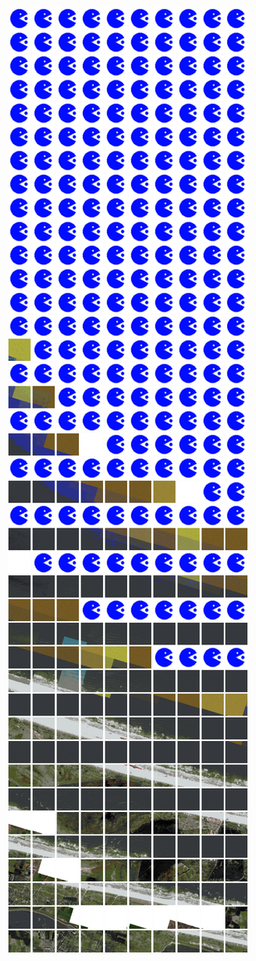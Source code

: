 <html>
<div>
<img src="https://github.com/HakkaTjakka/NL_TILE_MAP/blob/main/source.png" height="44" width="44">
<img src="https://github.com/HakkaTjakka/NL_TILE_MAP/blob/main/source.png" height="44" width="44">
<img src="https://github.com/HakkaTjakka/NL_TILE_MAP/blob/main/source.png" height="44" width="44">
<img src="https://github.com/HakkaTjakka/NL_TILE_MAP/blob/main/source.png" height="44" width="44">
<img src="https://github.com/HakkaTjakka/NL_TILE_MAP/blob/main/source.png" height="44" width="44">
<img src="https://github.com/HakkaTjakka/NL_TILE_MAP/blob/main/source.png" height="44" width="44">
<img src="https://github.com/HakkaTjakka/NL_TILE_MAP/blob/main/source.png" height="44" width="44">
<img src="https://github.com/HakkaTjakka/NL_TILE_MAP/blob/main/source.png" height="44" width="44">
<img src="https://github.com/HakkaTjakka/NL_TILE_MAP/blob/main/source.png" height="44" width="44">
<img src="https://github.com/HakkaTjakka/NL_TILE_MAP/blob/main/source.png" height="44" width="44">
<img src="https://github.com/HakkaTjakka/NL_TILE_MAP/blob/main/source.png" height="44" width="44">
<img src="https://github.com/HakkaTjakka/NL_TILE_MAP/blob/main/source.png" height="44" width="44">
<img src="https://github.com/HakkaTjakka/NL_TILE_MAP/blob/main/source.png" height="44" width="44">
<img src="https://github.com/HakkaTjakka/NL_TILE_MAP/blob/main/source.png" height="44" width="44">
<img src="https://github.com/HakkaTjakka/NL_TILE_MAP/blob/main/source.png" height="44" width="44">
<img src="https://github.com/HakkaTjakka/NL_TILE_MAP/blob/main/source.png" height="44" width="44">
<img src="https://github.com/HakkaTjakka/NL_TILE_MAP/blob/main/source.png" height="44" width="44">
<img src="https://github.com/HakkaTjakka/NL_TILE_MAP/blob/main/source.png" height="44" width="44">
<img src="https://github.com/HakkaTjakka/NL_TILE_MAP/blob/main/source.png" height="44" width="44">
<img src="https://github.com/HakkaTjakka/NL_TILE_MAP/blob/main/source.png" height="44" width="44">
<br>
<img src="https://github.com/HakkaTjakka/NL_TILE_MAP/blob/main/source.png" height="44" width="44">
<img src="https://github.com/HakkaTjakka/NL_TILE_MAP/blob/main/source.png" height="44" width="44">
<img src="https://github.com/HakkaTjakka/NL_TILE_MAP/blob/main/source.png" height="44" width="44">
<img src="https://github.com/HakkaTjakka/NL_TILE_MAP/blob/main/source.png" height="44" width="44">
<img src="https://github.com/HakkaTjakka/NL_TILE_MAP/blob/main/source.png" height="44" width="44">
<img src="https://github.com/HakkaTjakka/NL_TILE_MAP/blob/main/source.png" height="44" width="44">
<img src="https://github.com/HakkaTjakka/NL_TILE_MAP/blob/main/source.png" height="44" width="44">
<img src="https://github.com/HakkaTjakka/NL_TILE_MAP/blob/main/source.png" height="44" width="44">
<img src="https://github.com/HakkaTjakka/NL_TILE_MAP/blob/main/source.png" height="44" width="44">
<img src="https://github.com/HakkaTjakka/NL_TILE_MAP/blob/main/source.png" height="44" width="44">
<img src="https://github.com/HakkaTjakka/NL_TILE_MAP/blob/main/source.png" height="44" width="44">
<img src="https://github.com/HakkaTjakka/NL_TILE_MAP/blob/main/source.png" height="44" width="44">
<img src="https://github.com/HakkaTjakka/NL_TILE_MAP/blob/main/source.png" height="44" width="44">
<img src="https://github.com/HakkaTjakka/NL_TILE_MAP/blob/main/source.png" height="44" width="44">
<img src="https://github.com/HakkaTjakka/NL_TILE_MAP/blob/main/source.png" height="44" width="44">
<img src="https://github.com/HakkaTjakka/NL_TILE_MAP/blob/main/source.png" height="44" width="44">
<img src="https://github.com/HakkaTjakka/NL_TILE_MAP/blob/main/source.png" height="44" width="44">
<img src="https://github.com/HakkaTjakka/NL_TILE_MAP/blob/main/source.png" height="44" width="44">
<img src="https://github.com/HakkaTjakka/NL_TILE_MAP/blob/main/source.png" height="44" width="44">
<img src="https://github.com/HakkaTjakka/NL_TILE_MAP/blob/main/source.png" height="44" width="44">
<br>
<img src="https://github.com/HakkaTjakka/NL_TILE_MAP/blob/main/source.png" height="44" width="44">
<img src="https://github.com/HakkaTjakka/NL_TILE_MAP/blob/main/source.png" height="44" width="44">
<img src="https://github.com/HakkaTjakka/NL_TILE_MAP/blob/main/source.png" height="44" width="44">
<img src="https://github.com/HakkaTjakka/NL_TILE_MAP/blob/main/source.png" height="44" width="44">
<img src="https://github.com/HakkaTjakka/NL_TILE_MAP/blob/main/source.png" height="44" width="44">
<img src="https://github.com/HakkaTjakka/NL_TILE_MAP/blob/main/source.png" height="44" width="44">
<img src="https://github.com/HakkaTjakka/NL_TILE_MAP/blob/main/source.png" height="44" width="44">
<img src="https://github.com/HakkaTjakka/NL_TILE_MAP/blob/main/source.png" height="44" width="44">
<img src="https://github.com/HakkaTjakka/NL_TILE_MAP/blob/main/source.png" height="44" width="44">
<img src="https://github.com/HakkaTjakka/NL_TILE_MAP/blob/main/source.png" height="44" width="44">
<img src="https://github.com/HakkaTjakka/NL_TILE_MAP/blob/main/source.png" height="44" width="44">
<img src="https://github.com/HakkaTjakka/NL_TILE_MAP/blob/main/source.png" height="44" width="44">
<img src="https://github.com/HakkaTjakka/NL_TILE_MAP/blob/main/source.png" height="44" width="44">
<img src="https://github.com/HakkaTjakka/NL_TILE_MAP/blob/main/source.png" height="44" width="44">
<img src="https://github.com/HakkaTjakka/NL_TILE_MAP/blob/main/source.png" height="44" width="44">
<img src="https://github.com/HakkaTjakka/NL_TILE_MAP/blob/main/source.png" height="44" width="44">
<img src="https://github.com/HakkaTjakka/NL_TILE_MAP/blob/main/source.png" height="44" width="44">
<img src="https://github.com/HakkaTjakka/NL_TILE_MAP/blob/main/source.png" height="44" width="44">
<img src="https://github.com/HakkaTjakka/NL_TILE_MAP/blob/main/source.png" height="44" width="44">
<img src="https://github.com/HakkaTjakka/NL_TILE_MAP/blob/main/source.png" height="44" width="44">
<br>
<img src="https://github.com/HakkaTjakka/NL_TILE_MAP/blob/main/source.png" height="44" width="44">
<img src="https://github.com/HakkaTjakka/NL_TILE_MAP/blob/main/source.png" height="44" width="44">
<img src="https://github.com/HakkaTjakka/NL_TILE_MAP/blob/main/source.png" height="44" width="44">
<img src="https://github.com/HakkaTjakka/NL_TILE_MAP/blob/main/source.png" height="44" width="44">
<img src="https://github.com/HakkaTjakka/NL_TILE_MAP/blob/main/source.png" height="44" width="44">
<img src="https://github.com/HakkaTjakka/NL_TILE_MAP/blob/main/source.png" height="44" width="44">
<img src="https://github.com/HakkaTjakka/NL_TILE_MAP/blob/main/source.png" height="44" width="44">
<img src="https://github.com/HakkaTjakka/NL_TILE_MAP/blob/main/source.png" height="44" width="44">
<img src="https://github.com/HakkaTjakka/NL_TILE_MAP/blob/main/source.png" height="44" width="44">
<img src="https://github.com/HakkaTjakka/NL_TILE_MAP/blob/main/source.png" height="44" width="44">
<img src="https://github.com/HakkaTjakka/NL_TILE_MAP/blob/main/source.png" height="44" width="44">
<img src="https://github.com/HakkaTjakka/NL_TILE_MAP/blob/main/source.png" height="44" width="44">
<img src="https://github.com/HakkaTjakka/NL_TILE_MAP/blob/main/source.png" height="44" width="44">
<img src="https://github.com/HakkaTjakka/NL_TILE_MAP/blob/main/source.png" height="44" width="44">
<img src="https://github.com/HakkaTjakka/NL_TILE_MAP/blob/main/source.png" height="44" width="44">
<img src="https://github.com/HakkaTjakka/NL_TILE_MAP/blob/main/source.png" height="44" width="44">
<img src="https://github.com/HakkaTjakka/NL_TILE_MAP/blob/main/source.png" height="44" width="44">
<img src="https://github.com/HakkaTjakka/NL_TILE_MAP/blob/main/source.png" height="44" width="44">
<img src="https://github.com/HakkaTjakka/NL_TILE_MAP/blob/main/source.png" height="44" width="44">
<img src="https://github.com/HakkaTjakka/NL_TILE_MAP/blob/main/source.png" height="44" width="44">
<br>
<img src="https://github.com/HakkaTjakka/NL_TILE_MAP/blob/main/source.png" height="44" width="44">
<img src="https://github.com/HakkaTjakka/NL_TILE_MAP/blob/main/source.png" height="44" width="44">
<img src="https://github.com/HakkaTjakka/NL_TILE_MAP/blob/main/source.png" height="44" width="44">
<img src="https://github.com/HakkaTjakka/NL_TILE_MAP/blob/main/source.png" height="44" width="44">
<img src="https://github.com/HakkaTjakka/NL_TILE_MAP/blob/main/source.png" height="44" width="44">
<img src="https://github.com/HakkaTjakka/NL_TILE_MAP/blob/main/source.png" height="44" width="44">
<img src="https://github.com/HakkaTjakka/NL_TILE_MAP/blob/main/source.png" height="44" width="44">
<img src="https://github.com/HakkaTjakka/NL_TILE_MAP/blob/main/source.png" height="44" width="44">
<img src="https://github.com/HakkaTjakka/NL_TILE_MAP/blob/main/source.png" height="44" width="44">
<img src="https://github.com/HakkaTjakka/NL_TILE_MAP/blob/main/source.png" height="44" width="44">
<img src="https://github.com/HakkaTjakka/NL_TILE_MAP/blob/main/source.png" height="44" width="44">
<img src="https://github.com/HakkaTjakka/NL_TILE_MAP/blob/main/source.png" height="44" width="44">
<img src="https://github.com/HakkaTjakka/NL_TILE_MAP/blob/main/source.png" height="44" width="44">
<img src="https://github.com/HakkaTjakka/NL_TILE_MAP/blob/main/source.png" height="44" width="44">
<img src="https://github.com/HakkaTjakka/NL_TILE_MAP/blob/main/source.png" height="44" width="44">
<img src="https://github.com/HakkaTjakka/NL_TILE_MAP/blob/main/source.png" height="44" width="44">
<img src="https://github.com/HakkaTjakka/NL_TILE_MAP/blob/main/source.png" height="44" width="44">
<img src="https://github.com/HakkaTjakka/NL_TILE_MAP/blob/main/source.png" height="44" width="44">
<img src="https://github.com/HakkaTjakka/NL_TILE_MAP/blob/main/source.png" height="44" width="44">
<img src="https://github.com/HakkaTjakka/NL_TILE_MAP/blob/main/source.png" height="44" width="44">
<br>
<img src="https://github.com/HakkaTjakka/NL_TILE_MAP/blob/main/source.png" height="44" width="44">
<img src="https://github.com/HakkaTjakka/NL_TILE_MAP/blob/main/source.png" height="44" width="44">
<img src="https://github.com/HakkaTjakka/NL_TILE_MAP/blob/main/source.png" height="44" width="44">
<img src="https://github.com/HakkaTjakka/NL_TILE_MAP/blob/main/source.png" height="44" width="44">
<img src="https://github.com/HakkaTjakka/NL_TILE_MAP/blob/main/source.png" height="44" width="44">
<img src="https://github.com/HakkaTjakka/NL_TILE_MAP/blob/main/source.png" height="44" width="44">
<img src="https://github.com/HakkaTjakka/NL_TILE_MAP/blob/main/source.png" height="44" width="44">
<img src="https://github.com/HakkaTjakka/NL_TILE_MAP/blob/main/source.png" height="44" width="44">
<img src="https://github.com/HakkaTjakka/NL_TILE_MAP/blob/main/source.png" height="44" width="44">
<img src="https://github.com/HakkaTjakka/NL_TILE_MAP/blob/main/source.png" height="44" width="44">
<img src="https://github.com/HakkaTjakka/NL_TILE_MAP/blob/main/source.png" height="44" width="44">
<img src="https://github.com/HakkaTjakka/NL_TILE_MAP/blob/main/source.png" height="44" width="44">
<img src="https://github.com/HakkaTjakka/NL_TILE_MAP/blob/main/source.png" height="44" width="44">
<img src="https://github.com/HakkaTjakka/NL_TILE_MAP/blob/main/source.png" height="44" width="44">
<img src="https://github.com/HakkaTjakka/NL_TILE_MAP/blob/main/source.png" height="44" width="44">
<img src="https://github.com/HakkaTjakka/NL_TILE_MAP/blob/main/source.png" height="44" width="44">
<img src="https://github.com/HakkaTjakka/NL_TILE_MAP/blob/main/source.png" height="44" width="44">
<img src="https://github.com/HakkaTjakka/NL_TILE_MAP/blob/main/source.png" height="44" width="44">
<img src="https://github.com/HakkaTjakka/NL_TILE_MAP/blob/main/source.png" height="44" width="44">
<img src="https://github.com/HakkaTjakka/NL_TILE_MAP/blob/main/source.png" height="44" width="44">
<br>
<img src="https://github.com/HakkaTjakka/NL_TILE_MAP/blob/main/source.png" height="44" width="44">
<img src="https://github.com/HakkaTjakka/NL_TILE_MAP/blob/main/source.png" height="44" width="44">
<img src="https://github.com/HakkaTjakka/NL_TILE_MAP/blob/main/source.png" height="44" width="44">
<img src="https://github.com/HakkaTjakka/NL_TILE_MAP/blob/main/source.png" height="44" width="44">
<img src="https://github.com/HakkaTjakka/NL_TILE_MAP/blob/main/source.png" height="44" width="44">
<img src="https://github.com/HakkaTjakka/NL_TILE_MAP/blob/main/source.png" height="44" width="44">
<img src="https://github.com/HakkaTjakka/NL_TILE_MAP/blob/main/source.png" height="44" width="44">
<img src="https://github.com/HakkaTjakka/NL_TILE_MAP/blob/main/source.png" height="44" width="44">
<img src="https://github.com/HakkaTjakka/NL_TILE_MAP/blob/main/source.png" height="44" width="44">
<img src="https://github.com/HakkaTjakka/NL_TILE_MAP/blob/main/source.png" height="44" width="44">
<img src="https://github.com/HakkaTjakka/NL_TILE_MAP/blob/main/source.png" height="44" width="44">
<img src="https://github.com/HakkaTjakka/NL_TILE_MAP/blob/main/source.png" height="44" width="44">
<img src="https://github.com/HakkaTjakka/NL_TILE_MAP/blob/main/source.png" height="44" width="44">
<img src="https://github.com/HakkaTjakka/NL_TILE_MAP/blob/main/source.png" height="44" width="44">
<img src="https://github.com/HakkaTjakka/NL_TILE_MAP/blob/main/source.png" height="44" width="44">
<img src="https://github.com/HakkaTjakka/NL_TILE_MAP/blob/main/source.png" height="44" width="44">
<img src="https://github.com/HakkaTjakka/NL_TILE_MAP/blob/main/source.png" height="44" width="44">
<img src="https://github.com/HakkaTjakka/NL_TILE_MAP/blob/main/source.png" height="44" width="44">
<img src="https://github.com/HakkaTjakka/NL_TILE_MAP/blob/main/source.png" height="44" width="44">
<img src="https://github.com/HakkaTjakka/NL_TILE_MAP/blob/main/source.png" height="44" width="44">
<br>
<img src="https://github.com/HakkaTjakka/NL_TILE_MAP/blob/main/18/638/-1076/r.6380.-10753.png" height="44" width="44">
<img src="https://github.com/HakkaTjakka/NL_TILE_MAP/blob/main/source.png" height="44" width="44">
<img src="https://github.com/HakkaTjakka/NL_TILE_MAP/blob/main/source.png" height="44" width="44">
<img src="https://github.com/HakkaTjakka/NL_TILE_MAP/blob/main/source.png" height="44" width="44">
<img src="https://github.com/HakkaTjakka/NL_TILE_MAP/blob/main/source.png" height="44" width="44">
<img src="https://github.com/HakkaTjakka/NL_TILE_MAP/blob/main/source.png" height="44" width="44">
<img src="https://github.com/HakkaTjakka/NL_TILE_MAP/blob/main/source.png" height="44" width="44">
<img src="https://github.com/HakkaTjakka/NL_TILE_MAP/blob/main/source.png" height="44" width="44">
<img src="https://github.com/HakkaTjakka/NL_TILE_MAP/blob/main/source.png" height="44" width="44">
<img src="https://github.com/HakkaTjakka/NL_TILE_MAP/blob/main/source.png" height="44" width="44">
<img src="https://github.com/HakkaTjakka/NL_TILE_MAP/blob/main/source.png" height="44" width="44">
<img src="https://github.com/HakkaTjakka/NL_TILE_MAP/blob/main/source.png" height="44" width="44">
<img src="https://github.com/HakkaTjakka/NL_TILE_MAP/blob/main/source.png" height="44" width="44">
<img src="https://github.com/HakkaTjakka/NL_TILE_MAP/blob/main/source.png" height="44" width="44">
<img src="https://github.com/HakkaTjakka/NL_TILE_MAP/blob/main/source.png" height="44" width="44">
<img src="https://github.com/HakkaTjakka/NL_TILE_MAP/blob/main/source.png" height="44" width="44">
<img src="https://github.com/HakkaTjakka/NL_TILE_MAP/blob/main/source.png" height="44" width="44">
<img src="https://github.com/HakkaTjakka/NL_TILE_MAP/blob/main/source.png" height="44" width="44">
<img src="https://github.com/HakkaTjakka/NL_TILE_MAP/blob/main/source.png" height="44" width="44">
<img src="https://github.com/HakkaTjakka/NL_TILE_MAP/blob/main/source.png" height="44" width="44">
<br>
<img src="https://github.com/HakkaTjakka/NL_TILE_MAP/blob/main/18/638/-1076/r.6380.-10752.png" height="44" width="44">
<img src="https://github.com/HakkaTjakka/NL_TILE_MAP/blob/main/18/638/-1076/r.6381.-10752.png" height="44" width="44">
<img src="https://github.com/HakkaTjakka/NL_TILE_MAP/blob/main/source.png" height="44" width="44">
<img src="https://github.com/HakkaTjakka/NL_TILE_MAP/blob/main/source.png" height="44" width="44">
<img src="https://github.com/HakkaTjakka/NL_TILE_MAP/blob/main/source.png" height="44" width="44">
<img src="https://github.com/HakkaTjakka/NL_TILE_MAP/blob/main/source.png" height="44" width="44">
<img src="https://github.com/HakkaTjakka/NL_TILE_MAP/blob/main/source.png" height="44" width="44">
<img src="https://github.com/HakkaTjakka/NL_TILE_MAP/blob/main/source.png" height="44" width="44">
<img src="https://github.com/HakkaTjakka/NL_TILE_MAP/blob/main/source.png" height="44" width="44">
<img src="https://github.com/HakkaTjakka/NL_TILE_MAP/blob/main/source.png" height="44" width="44">
<img src="https://github.com/HakkaTjakka/NL_TILE_MAP/blob/main/source.png" height="44" width="44">
<img src="https://github.com/HakkaTjakka/NL_TILE_MAP/blob/main/source.png" height="44" width="44">
<img src="https://github.com/HakkaTjakka/NL_TILE_MAP/blob/main/source.png" height="44" width="44">
<img src="https://github.com/HakkaTjakka/NL_TILE_MAP/blob/main/source.png" height="44" width="44">
<img src="https://github.com/HakkaTjakka/NL_TILE_MAP/blob/main/source.png" height="44" width="44">
<img src="https://github.com/HakkaTjakka/NL_TILE_MAP/blob/main/source.png" height="44" width="44">
<img src="https://github.com/HakkaTjakka/NL_TILE_MAP/blob/main/source.png" height="44" width="44">
<img src="https://github.com/HakkaTjakka/NL_TILE_MAP/blob/main/source.png" height="44" width="44">
<img src="https://github.com/HakkaTjakka/NL_TILE_MAP/blob/main/source.png" height="44" width="44">
<img src="https://github.com/HakkaTjakka/NL_TILE_MAP/blob/main/source.png" height="44" width="44">
<br>
<img src="https://github.com/HakkaTjakka/NL_TILE_MAP/blob/main/18/638/-1076/r.6380.-10751.png" height="44" width="44">
<img src="https://github.com/HakkaTjakka/NL_TILE_MAP/blob/main/18/638/-1076/r.6381.-10751.png" height="44" width="44">
<img src="https://github.com/HakkaTjakka/NL_TILE_MAP/blob/main/18/638/-1076/r.6382.-10751.png" height="44" width="44">
<img src="https://github.com/HakkaTjakka/NL_TILE_MAP/blob/main/18/638/-1076/r.6383.-10751.png" height="44" width="44">
<img src="https://github.com/HakkaTjakka/NL_TILE_MAP/blob/main/source.png" height="44" width="44">
<img src="https://github.com/HakkaTjakka/NL_TILE_MAP/blob/main/source.png" height="44" width="44">
<img src="https://github.com/HakkaTjakka/NL_TILE_MAP/blob/main/source.png" height="44" width="44">
<img src="https://github.com/HakkaTjakka/NL_TILE_MAP/blob/main/source.png" height="44" width="44">
<img src="https://github.com/HakkaTjakka/NL_TILE_MAP/blob/main/source.png" height="44" width="44">
<img src="https://github.com/HakkaTjakka/NL_TILE_MAP/blob/main/source.png" height="44" width="44">
<img src="https://github.com/HakkaTjakka/NL_TILE_MAP/blob/main/source.png" height="44" width="44">
<img src="https://github.com/HakkaTjakka/NL_TILE_MAP/blob/main/source.png" height="44" width="44">
<img src="https://github.com/HakkaTjakka/NL_TILE_MAP/blob/main/source.png" height="44" width="44">
<img src="https://github.com/HakkaTjakka/NL_TILE_MAP/blob/main/source.png" height="44" width="44">
<img src="https://github.com/HakkaTjakka/NL_TILE_MAP/blob/main/source.png" height="44" width="44">
<img src="https://github.com/HakkaTjakka/NL_TILE_MAP/blob/main/source.png" height="44" width="44">
<img src="https://github.com/HakkaTjakka/NL_TILE_MAP/blob/main/source.png" height="44" width="44">
<img src="https://github.com/HakkaTjakka/NL_TILE_MAP/blob/main/source.png" height="44" width="44">
<img src="https://github.com/HakkaTjakka/NL_TILE_MAP/blob/main/source.png" height="44" width="44">
<img src="https://github.com/HakkaTjakka/NL_TILE_MAP/blob/main/source.png" height="44" width="44">
<br>
<img src="https://github.com/HakkaTjakka/NL_TILE_MAP/blob/main/18/638/-1075/r.6380.-10750.png" height="44" width="44">
<img src="https://github.com/HakkaTjakka/NL_TILE_MAP/blob/main/18/638/-1075/r.6381.-10750.png" height="44" width="44">
<img src="https://github.com/HakkaTjakka/NL_TILE_MAP/blob/main/18/638/-1075/r.6382.-10750.png" height="44" width="44">
<img src="https://github.com/HakkaTjakka/NL_TILE_MAP/blob/main/18/638/-1075/r.6383.-10750.png" height="44" width="44">
<img src="https://github.com/HakkaTjakka/NL_TILE_MAP/blob/main/18/638/-1075/r.6384.-10750.png" height="44" width="44">
<img src="https://github.com/HakkaTjakka/NL_TILE_MAP/blob/main/18/638/-1075/r.6385.-10750.png" height="44" width="44">
<img src="https://github.com/HakkaTjakka/NL_TILE_MAP/blob/main/18/638/-1075/r.6386.-10750.png" height="44" width="44">
<img src="https://github.com/HakkaTjakka/NL_TILE_MAP/blob/main/18/638/-1075/r.6387.-10750.png" height="44" width="44">
<img src="https://github.com/HakkaTjakka/NL_TILE_MAP/blob/main/source.png" height="44" width="44">
<img src="https://github.com/HakkaTjakka/NL_TILE_MAP/blob/main/source.png" height="44" width="44">
<img src="https://github.com/HakkaTjakka/NL_TILE_MAP/blob/main/source.png" height="44" width="44">
<img src="https://github.com/HakkaTjakka/NL_TILE_MAP/blob/main/source.png" height="44" width="44">
<img src="https://github.com/HakkaTjakka/NL_TILE_MAP/blob/main/source.png" height="44" width="44">
<img src="https://github.com/HakkaTjakka/NL_TILE_MAP/blob/main/source.png" height="44" width="44">
<img src="https://github.com/HakkaTjakka/NL_TILE_MAP/blob/main/source.png" height="44" width="44">
<img src="https://github.com/HakkaTjakka/NL_TILE_MAP/blob/main/source.png" height="44" width="44">
<img src="https://github.com/HakkaTjakka/NL_TILE_MAP/blob/main/source.png" height="44" width="44">
<img src="https://github.com/HakkaTjakka/NL_TILE_MAP/blob/main/source.png" height="44" width="44">
<img src="https://github.com/HakkaTjakka/NL_TILE_MAP/blob/main/source.png" height="44" width="44">
<img src="https://github.com/HakkaTjakka/NL_TILE_MAP/blob/main/source.png" height="44" width="44">
<br>
<img src="https://github.com/HakkaTjakka/NL_TILE_MAP/blob/main/18/638/-1075/r.6380.-10749.png" height="44" width="44">
<img src="https://github.com/HakkaTjakka/NL_TILE_MAP/blob/main/18/638/-1075/r.6381.-10749.png" height="44" width="44">
<img src="https://github.com/HakkaTjakka/NL_TILE_MAP/blob/main/18/638/-1075/r.6382.-10749.png" height="44" width="44">
<img src="https://github.com/HakkaTjakka/NL_TILE_MAP/blob/main/18/638/-1075/r.6383.-10749.png" height="44" width="44">
<img src="https://github.com/HakkaTjakka/NL_TILE_MAP/blob/main/18/638/-1075/r.6384.-10749.png" height="44" width="44">
<img src="https://github.com/HakkaTjakka/NL_TILE_MAP/blob/main/18/638/-1075/r.6385.-10749.png" height="44" width="44">
<img src="https://github.com/HakkaTjakka/NL_TILE_MAP/blob/main/18/638/-1075/r.6386.-10749.png" height="44" width="44">
<img src="https://github.com/HakkaTjakka/NL_TILE_MAP/blob/main/18/638/-1075/r.6387.-10749.png" height="44" width="44">
<img src="https://github.com/HakkaTjakka/NL_TILE_MAP/blob/main/18/638/-1075/r.6388.-10749.png" height="44" width="44">
<img src="https://github.com/HakkaTjakka/NL_TILE_MAP/blob/main/18/638/-1075/r.6389.-10749.png" height="44" width="44">
<img src="https://github.com/HakkaTjakka/NL_TILE_MAP/blob/main/18/639/-1075/r.6390.-10749.png" height="44" width="44">
<img src="https://github.com/HakkaTjakka/NL_TILE_MAP/blob/main/source.png" height="44" width="44">
<img src="https://github.com/HakkaTjakka/NL_TILE_MAP/blob/main/source.png" height="44" width="44">
<img src="https://github.com/HakkaTjakka/NL_TILE_MAP/blob/main/source.png" height="44" width="44">
<img src="https://github.com/HakkaTjakka/NL_TILE_MAP/blob/main/source.png" height="44" width="44">
<img src="https://github.com/HakkaTjakka/NL_TILE_MAP/blob/main/source.png" height="44" width="44">
<img src="https://github.com/HakkaTjakka/NL_TILE_MAP/blob/main/source.png" height="44" width="44">
<img src="https://github.com/HakkaTjakka/NL_TILE_MAP/blob/main/source.png" height="44" width="44">
<img src="https://github.com/HakkaTjakka/NL_TILE_MAP/blob/main/source.png" height="44" width="44">
<img src="https://github.com/HakkaTjakka/NL_TILE_MAP/blob/main/source.png" height="44" width="44">
<br>
<img src="https://github.com/HakkaTjakka/NL_TILE_MAP/blob/main/18/638/-1075/r.6380.-10748.png" height="44" width="44">
<img src="https://github.com/HakkaTjakka/NL_TILE_MAP/blob/main/18/638/-1075/r.6381.-10748.png" height="44" width="44">
<img src="https://github.com/HakkaTjakka/NL_TILE_MAP/blob/main/18/638/-1075/r.6382.-10748.png" height="44" width="44">
<img src="https://github.com/HakkaTjakka/NL_TILE_MAP/blob/main/18/638/-1075/r.6383.-10748.png" height="44" width="44">
<img src="https://github.com/HakkaTjakka/NL_TILE_MAP/blob/main/18/638/-1075/r.6384.-10748.png" height="44" width="44">
<img src="https://github.com/HakkaTjakka/NL_TILE_MAP/blob/main/18/638/-1075/r.6385.-10748.png" height="44" width="44">
<img src="https://github.com/HakkaTjakka/NL_TILE_MAP/blob/main/18/638/-1075/r.6386.-10748.png" height="44" width="44">
<img src="https://github.com/HakkaTjakka/NL_TILE_MAP/blob/main/18/638/-1075/r.6387.-10748.png" height="44" width="44">
<img src="https://github.com/HakkaTjakka/NL_TILE_MAP/blob/main/18/638/-1075/r.6388.-10748.png" height="44" width="44">
<img src="https://github.com/HakkaTjakka/NL_TILE_MAP/blob/main/18/638/-1075/r.6389.-10748.png" height="44" width="44">
<img src="https://github.com/HakkaTjakka/NL_TILE_MAP/blob/main/18/639/-1075/r.6390.-10748.png" height="44" width="44">
<img src="https://github.com/HakkaTjakka/NL_TILE_MAP/blob/main/18/639/-1075/r.6391.-10748.png" height="44" width="44">
<img src="https://github.com/HakkaTjakka/NL_TILE_MAP/blob/main/18/639/-1075/r.6392.-10748.png" height="44" width="44">
<img src="https://github.com/HakkaTjakka/NL_TILE_MAP/blob/main/source.png" height="44" width="44">
<img src="https://github.com/HakkaTjakka/NL_TILE_MAP/blob/main/source.png" height="44" width="44">
<img src="https://github.com/HakkaTjakka/NL_TILE_MAP/blob/main/source.png" height="44" width="44">
<img src="https://github.com/HakkaTjakka/NL_TILE_MAP/blob/main/source.png" height="44" width="44">
<img src="https://github.com/HakkaTjakka/NL_TILE_MAP/blob/main/source.png" height="44" width="44">
<img src="https://github.com/HakkaTjakka/NL_TILE_MAP/blob/main/source.png" height="44" width="44">
<img src="https://github.com/HakkaTjakka/NL_TILE_MAP/blob/main/source.png" height="44" width="44">
<br>
<img src="https://github.com/HakkaTjakka/NL_TILE_MAP/blob/main/18/638/-1075/r.6380.-10747.png" height="44" width="44">
<img src="https://github.com/HakkaTjakka/NL_TILE_MAP/blob/main/18/638/-1075/r.6381.-10747.png" height="44" width="44">
<img src="https://github.com/HakkaTjakka/NL_TILE_MAP/blob/main/18/638/-1075/r.6382.-10747.png" height="44" width="44">
<img src="https://github.com/HakkaTjakka/NL_TILE_MAP/blob/main/18/638/-1075/r.6383.-10747.png" height="44" width="44">
<img src="https://github.com/HakkaTjakka/NL_TILE_MAP/blob/main/18/638/-1075/r.6384.-10747.png" height="44" width="44">
<img src="https://github.com/HakkaTjakka/NL_TILE_MAP/blob/main/18/638/-1075/r.6385.-10747.png" height="44" width="44">
<img src="https://github.com/HakkaTjakka/NL_TILE_MAP/blob/main/18/638/-1075/r.6386.-10747.png" height="44" width="44">
<img src="https://github.com/HakkaTjakka/NL_TILE_MAP/blob/main/18/638/-1075/r.6387.-10747.png" height="44" width="44">
<img src="https://github.com/HakkaTjakka/NL_TILE_MAP/blob/main/18/638/-1075/r.6388.-10747.png" height="44" width="44">
<img src="https://github.com/HakkaTjakka/NL_TILE_MAP/blob/main/18/638/-1075/r.6389.-10747.png" height="44" width="44">
<img src="https://github.com/HakkaTjakka/NL_TILE_MAP/blob/main/18/639/-1075/r.6390.-10747.png" height="44" width="44">
<img src="https://github.com/HakkaTjakka/NL_TILE_MAP/blob/main/18/639/-1075/r.6391.-10747.png" height="44" width="44">
<img src="https://github.com/HakkaTjakka/NL_TILE_MAP/blob/main/18/639/-1075/r.6392.-10747.png" height="44" width="44">
<img src="https://github.com/HakkaTjakka/NL_TILE_MAP/blob/main/18/639/-1075/r.6393.-10747.png" height="44" width="44">
<img src="https://github.com/HakkaTjakka/NL_TILE_MAP/blob/main/18/639/-1075/r.6394.-10747.png" height="44" width="44">
<img src="https://github.com/HakkaTjakka/NL_TILE_MAP/blob/main/18/639/-1075/r.6395.-10747.png" height="44" width="44">
<img src="https://github.com/HakkaTjakka/NL_TILE_MAP/blob/main/source.png" height="44" width="44">
<img src="https://github.com/HakkaTjakka/NL_TILE_MAP/blob/main/source.png" height="44" width="44">
<img src="https://github.com/HakkaTjakka/NL_TILE_MAP/blob/main/source.png" height="44" width="44">
<img src="https://github.com/HakkaTjakka/NL_TILE_MAP/blob/main/source.png" height="44" width="44">
<br>
<img src="https://github.com/HakkaTjakka/NL_TILE_MAP/blob/main/18/638/-1075/r.6380.-10746.png" height="44" width="44">
<img src="https://github.com/HakkaTjakka/NL_TILE_MAP/blob/main/18/638/-1075/r.6381.-10746.png" height="44" width="44">
<img src="https://github.com/HakkaTjakka/NL_TILE_MAP/blob/main/18/638/-1075/r.6382.-10746.png" height="44" width="44">
<img src="https://github.com/HakkaTjakka/NL_TILE_MAP/blob/main/18/638/-1075/r.6383.-10746.png" height="44" width="44">
<img src="https://github.com/HakkaTjakka/NL_TILE_MAP/blob/main/18/638/-1075/r.6384.-10746.png" height="44" width="44">
<img src="https://github.com/HakkaTjakka/NL_TILE_MAP/blob/main/18/638/-1075/r.6385.-10746.png" height="44" width="44">
<img src="https://github.com/HakkaTjakka/NL_TILE_MAP/blob/main/18/638/-1075/r.6386.-10746.png" height="44" width="44">
<img src="https://github.com/HakkaTjakka/NL_TILE_MAP/blob/main/18/638/-1075/r.6387.-10746.png" height="44" width="44">
<img src="https://github.com/HakkaTjakka/NL_TILE_MAP/blob/main/18/638/-1075/r.6388.-10746.png" height="44" width="44">
<img src="https://github.com/HakkaTjakka/NL_TILE_MAP/blob/main/18/638/-1075/r.6389.-10746.png" height="44" width="44">
<img src="https://github.com/HakkaTjakka/NL_TILE_MAP/blob/main/18/639/-1075/r.6390.-10746.png" height="44" width="44">
<img src="https://github.com/HakkaTjakka/NL_TILE_MAP/blob/main/18/639/-1075/r.6391.-10746.png" height="44" width="44">
<img src="https://github.com/HakkaTjakka/NL_TILE_MAP/blob/main/18/639/-1075/r.6392.-10746.png" height="44" width="44">
<img src="https://github.com/HakkaTjakka/NL_TILE_MAP/blob/main/18/639/-1075/r.6393.-10746.png" height="44" width="44">
<img src="https://github.com/HakkaTjakka/NL_TILE_MAP/blob/main/18/639/-1075/r.6394.-10746.png" height="44" width="44">
<img src="https://github.com/HakkaTjakka/NL_TILE_MAP/blob/main/18/639/-1075/r.6395.-10746.png" height="44" width="44">
<img src="https://github.com/HakkaTjakka/NL_TILE_MAP/blob/main/18/639/-1075/r.6396.-10746.png" height="44" width="44">
<img src="https://github.com/HakkaTjakka/NL_TILE_MAP/blob/main/18/639/-1075/r.6397.-10746.png" height="44" width="44">
<img src="https://github.com/HakkaTjakka/NL_TILE_MAP/blob/main/18/639/-1075/r.6398.-10746.png" height="44" width="44">
<img src="https://github.com/HakkaTjakka/NL_TILE_MAP/blob/main/18/639/-1075/r.6399.-10746.png" height="44" width="44">
<br>
<img src="https://github.com/HakkaTjakka/NL_TILE_MAP/blob/main/18/638/-1075/r.6380.-10745.png" height="44" width="44">
<img src="https://github.com/HakkaTjakka/NL_TILE_MAP/blob/main/18/638/-1075/r.6381.-10745.png" height="44" width="44">
<img src="https://github.com/HakkaTjakka/NL_TILE_MAP/blob/main/18/638/-1075/r.6382.-10745.png" height="44" width="44">
<img src="https://github.com/HakkaTjakka/NL_TILE_MAP/blob/main/18/638/-1075/r.6383.-10745.png" height="44" width="44">
<img src="https://github.com/HakkaTjakka/NL_TILE_MAP/blob/main/18/638/-1075/r.6384.-10745.png" height="44" width="44">
<img src="https://github.com/HakkaTjakka/NL_TILE_MAP/blob/main/18/638/-1075/r.6385.-10745.png" height="44" width="44">
<img src="https://github.com/HakkaTjakka/NL_TILE_MAP/blob/main/18/638/-1075/r.6386.-10745.png" height="44" width="44">
<img src="https://github.com/HakkaTjakka/NL_TILE_MAP/blob/main/18/638/-1075/r.6387.-10745.png" height="44" width="44">
<img src="https://github.com/HakkaTjakka/NL_TILE_MAP/blob/main/18/638/-1075/r.6388.-10745.png" height="44" width="44">
<img src="https://github.com/HakkaTjakka/NL_TILE_MAP/blob/main/18/638/-1075/r.6389.-10745.png" height="44" width="44">
<img src="https://github.com/HakkaTjakka/NL_TILE_MAP/blob/main/18/639/-1075/r.6390.-10745.png" height="44" width="44">
<img src="https://github.com/HakkaTjakka/NL_TILE_MAP/blob/main/18/639/-1075/r.6391.-10745.png" height="44" width="44">
<img src="https://github.com/HakkaTjakka/NL_TILE_MAP/blob/main/18/639/-1075/r.6392.-10745.png" height="44" width="44">
<img src="https://github.com/HakkaTjakka/NL_TILE_MAP/blob/main/18/639/-1075/r.6393.-10745.png" height="44" width="44">
<img src="https://github.com/HakkaTjakka/NL_TILE_MAP/blob/main/18/639/-1075/r.6394.-10745.png" height="44" width="44">
<img src="https://github.com/HakkaTjakka/NL_TILE_MAP/blob/main/18/639/-1075/r.6395.-10745.png" height="44" width="44">
<img src="https://github.com/HakkaTjakka/NL_TILE_MAP/blob/main/18/639/-1075/r.6396.-10745.png" height="44" width="44">
<img src="https://github.com/HakkaTjakka/NL_TILE_MAP/blob/main/18/639/-1075/r.6397.-10745.png" height="44" width="44">
<img src="https://github.com/HakkaTjakka/NL_TILE_MAP/blob/main/18/639/-1075/r.6398.-10745.png" height="44" width="44">
<img src="https://github.com/HakkaTjakka/NL_TILE_MAP/blob/main/18/639/-1075/r.6399.-10745.png" height="44" width="44">
<br>
<img src="https://github.com/HakkaTjakka/NL_TILE_MAP/blob/main/18/638/-1075/r.6380.-10744.png" height="44" width="44">
<img src="https://github.com/HakkaTjakka/NL_TILE_MAP/blob/main/18/638/-1075/r.6381.-10744.png" height="44" width="44">
<img src="https://github.com/HakkaTjakka/NL_TILE_MAP/blob/main/18/638/-1075/r.6382.-10744.png" height="44" width="44">
<img src="https://github.com/HakkaTjakka/NL_TILE_MAP/blob/main/18/638/-1075/r.6383.-10744.png" height="44" width="44">
<img src="https://github.com/HakkaTjakka/NL_TILE_MAP/blob/main/18/638/-1075/r.6384.-10744.png" height="44" width="44">
<img src="https://github.com/HakkaTjakka/NL_TILE_MAP/blob/main/18/638/-1075/r.6385.-10744.png" height="44" width="44">
<img src="https://github.com/HakkaTjakka/NL_TILE_MAP/blob/main/18/638/-1075/r.6386.-10744.png" height="44" width="44">
<img src="https://github.com/HakkaTjakka/NL_TILE_MAP/blob/main/18/638/-1075/r.6387.-10744.png" height="44" width="44">
<img src="https://github.com/HakkaTjakka/NL_TILE_MAP/blob/main/18/638/-1075/r.6388.-10744.png" height="44" width="44">
<img src="https://github.com/HakkaTjakka/NL_TILE_MAP/blob/main/18/638/-1075/r.6389.-10744.png" height="44" width="44">
<img src="https://github.com/HakkaTjakka/NL_TILE_MAP/blob/main/18/639/-1075/r.6390.-10744.png" height="44" width="44">
<img src="https://github.com/HakkaTjakka/NL_TILE_MAP/blob/main/18/639/-1075/r.6391.-10744.png" height="44" width="44">
<img src="https://github.com/HakkaTjakka/NL_TILE_MAP/blob/main/18/639/-1075/r.6392.-10744.png" height="44" width="44">
<img src="https://github.com/HakkaTjakka/NL_TILE_MAP/blob/main/18/639/-1075/r.6393.-10744.png" height="44" width="44">
<img src="https://github.com/HakkaTjakka/NL_TILE_MAP/blob/main/18/639/-1075/r.6394.-10744.png" height="44" width="44">
<img src="https://github.com/HakkaTjakka/NL_TILE_MAP/blob/main/18/639/-1075/r.6395.-10744.png" height="44" width="44">
<img src="https://github.com/HakkaTjakka/NL_TILE_MAP/blob/main/18/639/-1075/r.6396.-10744.png" height="44" width="44">
<img src="https://github.com/HakkaTjakka/NL_TILE_MAP/blob/main/18/639/-1075/r.6397.-10744.png" height="44" width="44">
<img src="https://github.com/HakkaTjakka/NL_TILE_MAP/blob/main/18/639/-1075/r.6398.-10744.png" height="44" width="44">
<img src="https://github.com/HakkaTjakka/NL_TILE_MAP/blob/main/18/639/-1075/r.6399.-10744.png" height="44" width="44">
<br>
<img src="https://github.com/HakkaTjakka/NL_TILE_MAP/blob/main/18/638/-1075/r.6380.-10743.png" height="44" width="44">
<img src="https://github.com/HakkaTjakka/NL_TILE_MAP/blob/main/18/638/-1075/r.6381.-10743.png" height="44" width="44">
<img src="https://github.com/HakkaTjakka/NL_TILE_MAP/blob/main/18/638/-1075/r.6382.-10743.png" height="44" width="44">
<img src="https://github.com/HakkaTjakka/NL_TILE_MAP/blob/main/18/638/-1075/r.6383.-10743.png" height="44" width="44">
<img src="https://github.com/HakkaTjakka/NL_TILE_MAP/blob/main/18/638/-1075/r.6384.-10743.png" height="44" width="44">
<img src="https://github.com/HakkaTjakka/NL_TILE_MAP/blob/main/18/638/-1075/r.6385.-10743.png" height="44" width="44">
<img src="https://github.com/HakkaTjakka/NL_TILE_MAP/blob/main/18/638/-1075/r.6386.-10743.png" height="44" width="44">
<img src="https://github.com/HakkaTjakka/NL_TILE_MAP/blob/main/18/638/-1075/r.6387.-10743.png" height="44" width="44">
<img src="https://github.com/HakkaTjakka/NL_TILE_MAP/blob/main/18/638/-1075/r.6388.-10743.png" height="44" width="44">
<img src="https://github.com/HakkaTjakka/NL_TILE_MAP/blob/main/18/638/-1075/r.6389.-10743.png" height="44" width="44">
<img src="https://github.com/HakkaTjakka/NL_TILE_MAP/blob/main/18/639/-1075/r.6390.-10743.png" height="44" width="44">
<img src="https://github.com/HakkaTjakka/NL_TILE_MAP/blob/main/18/639/-1075/r.6391.-10743.png" height="44" width="44">
<img src="https://github.com/HakkaTjakka/NL_TILE_MAP/blob/main/18/639/-1075/r.6392.-10743.png" height="44" width="44">
<img src="https://github.com/HakkaTjakka/NL_TILE_MAP/blob/main/18/639/-1075/r.6393.-10743.png" height="44" width="44">
<img src="https://github.com/HakkaTjakka/NL_TILE_MAP/blob/main/18/639/-1075/r.6394.-10743.png" height="44" width="44">
<img src="https://github.com/HakkaTjakka/NL_TILE_MAP/blob/main/18/639/-1075/r.6395.-10743.png" height="44" width="44">
<img src="https://github.com/HakkaTjakka/NL_TILE_MAP/blob/main/18/639/-1075/r.6396.-10743.png" height="44" width="44">
<img src="https://github.com/HakkaTjakka/NL_TILE_MAP/blob/main/18/639/-1075/r.6397.-10743.png" height="44" width="44">
<img src="https://github.com/HakkaTjakka/NL_TILE_MAP/blob/main/18/639/-1075/r.6398.-10743.png" height="44" width="44">
<img src="https://github.com/HakkaTjakka/NL_TILE_MAP/blob/main/18/639/-1075/r.6399.-10743.png" height="44" width="44">
<br>
<img src="https://github.com/HakkaTjakka/NL_TILE_MAP/blob/main/18/638/-1075/r.6380.-10742.png" height="44" width="44">
<img src="https://github.com/HakkaTjakka/NL_TILE_MAP/blob/main/18/638/-1075/r.6381.-10742.png" height="44" width="44">
<img src="https://github.com/HakkaTjakka/NL_TILE_MAP/blob/main/18/638/-1075/r.6382.-10742.png" height="44" width="44">
<img src="https://github.com/HakkaTjakka/NL_TILE_MAP/blob/main/18/638/-1075/r.6383.-10742.png" height="44" width="44">
<img src="https://github.com/HakkaTjakka/NL_TILE_MAP/blob/main/18/638/-1075/r.6384.-10742.png" height="44" width="44">
<img src="https://github.com/HakkaTjakka/NL_TILE_MAP/blob/main/18/638/-1075/r.6385.-10742.png" height="44" width="44">
<img src="https://github.com/HakkaTjakka/NL_TILE_MAP/blob/main/18/638/-1075/r.6386.-10742.png" height="44" width="44">
<img src="https://github.com/HakkaTjakka/NL_TILE_MAP/blob/main/18/638/-1075/r.6387.-10742.png" height="44" width="44">
<img src="https://github.com/HakkaTjakka/NL_TILE_MAP/blob/main/18/638/-1075/r.6388.-10742.png" height="44" width="44">
<img src="https://github.com/HakkaTjakka/NL_TILE_MAP/blob/main/18/638/-1075/r.6389.-10742.png" height="44" width="44">
<img src="https://github.com/HakkaTjakka/NL_TILE_MAP/blob/main/18/639/-1075/r.6390.-10742.png" height="44" width="44">
<img src="https://github.com/HakkaTjakka/NL_TILE_MAP/blob/main/18/639/-1075/r.6391.-10742.png" height="44" width="44">
<img src="https://github.com/HakkaTjakka/NL_TILE_MAP/blob/main/18/639/-1075/r.6392.-10742.png" height="44" width="44">
<img src="https://github.com/HakkaTjakka/NL_TILE_MAP/blob/main/18/639/-1075/r.6393.-10742.png" height="44" width="44">
<img src="https://github.com/HakkaTjakka/NL_TILE_MAP/blob/main/18/639/-1075/r.6394.-10742.png" height="44" width="44">
<img src="https://github.com/HakkaTjakka/NL_TILE_MAP/blob/main/18/639/-1075/r.6395.-10742.png" height="44" width="44">
<img src="https://github.com/HakkaTjakka/NL_TILE_MAP/blob/main/18/639/-1075/r.6396.-10742.png" height="44" width="44">
<img src="https://github.com/HakkaTjakka/NL_TILE_MAP/blob/main/18/639/-1075/r.6397.-10742.png" height="44" width="44">
<img src="https://github.com/HakkaTjakka/NL_TILE_MAP/blob/main/18/639/-1075/r.6398.-10742.png" height="44" width="44">
<img src="https://github.com/HakkaTjakka/NL_TILE_MAP/blob/main/18/639/-1075/r.6399.-10742.png" height="44" width="44">
<br>
<img src="https://github.com/HakkaTjakka/NL_TILE_MAP/blob/main/18/638/-1075/r.6380.-10741.png" height="44" width="44">
<img src="https://github.com/HakkaTjakka/NL_TILE_MAP/blob/main/18/638/-1075/r.6381.-10741.png" height="44" width="44">
<img src="https://github.com/HakkaTjakka/NL_TILE_MAP/blob/main/18/638/-1075/r.6382.-10741.png" height="44" width="44">
<img src="https://github.com/HakkaTjakka/NL_TILE_MAP/blob/main/18/638/-1075/r.6383.-10741.png" height="44" width="44">
<img src="https://github.com/HakkaTjakka/NL_TILE_MAP/blob/main/18/638/-1075/r.6384.-10741.png" height="44" width="44">
<img src="https://github.com/HakkaTjakka/NL_TILE_MAP/blob/main/18/638/-1075/r.6385.-10741.png" height="44" width="44">
<img src="https://github.com/HakkaTjakka/NL_TILE_MAP/blob/main/18/638/-1075/r.6386.-10741.png" height="44" width="44">
<img src="https://github.com/HakkaTjakka/NL_TILE_MAP/blob/main/18/638/-1075/r.6387.-10741.png" height="44" width="44">
<img src="https://github.com/HakkaTjakka/NL_TILE_MAP/blob/main/18/638/-1075/r.6388.-10741.png" height="44" width="44">
<img src="https://github.com/HakkaTjakka/NL_TILE_MAP/blob/main/18/638/-1075/r.6389.-10741.png" height="44" width="44">
<img src="https://github.com/HakkaTjakka/NL_TILE_MAP/blob/main/18/639/-1075/r.6390.-10741.png" height="44" width="44">
<img src="https://github.com/HakkaTjakka/NL_TILE_MAP/blob/main/18/639/-1075/r.6391.-10741.png" height="44" width="44">
<img src="https://github.com/HakkaTjakka/NL_TILE_MAP/blob/main/18/639/-1075/r.6392.-10741.png" height="44" width="44">
<img src="https://github.com/HakkaTjakka/NL_TILE_MAP/blob/main/18/639/-1075/r.6393.-10741.png" height="44" width="44">
<img src="https://github.com/HakkaTjakka/NL_TILE_MAP/blob/main/18/639/-1075/r.6394.-10741.png" height="44" width="44">
<img src="https://github.com/HakkaTjakka/NL_TILE_MAP/blob/main/18/639/-1075/r.6395.-10741.png" height="44" width="44">
<img src="https://github.com/HakkaTjakka/NL_TILE_MAP/blob/main/18/639/-1075/r.6396.-10741.png" height="44" width="44">
<img src="https://github.com/HakkaTjakka/NL_TILE_MAP/blob/main/18/639/-1075/r.6397.-10741.png" height="44" width="44">
<img src="https://github.com/HakkaTjakka/NL_TILE_MAP/blob/main/18/639/-1075/r.6398.-10741.png" height="44" width="44">
<img src="https://github.com/HakkaTjakka/NL_TILE_MAP/blob/main/18/639/-1075/r.6399.-10741.png" height="44" width="44">
<br>
</div>
</html>

